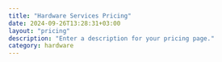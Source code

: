 ```yaml
---
title: "Hardware Services Pricing"
date: 2024-09-26T13:28:31+03:00
layout: "pricing"
description: "Enter a description for your pricing page."
category: hardware
---
```

